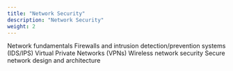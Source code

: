 ```yaml
---
title: "Network Security"
description: "Network Security"
weight: 2
---
```


Network fundamentals
Firewalls and intrusion detection/prevention systems (IDS/IPS)
Virtual Private Networks (VPNs)
Wireless network security
Secure network design and architecture